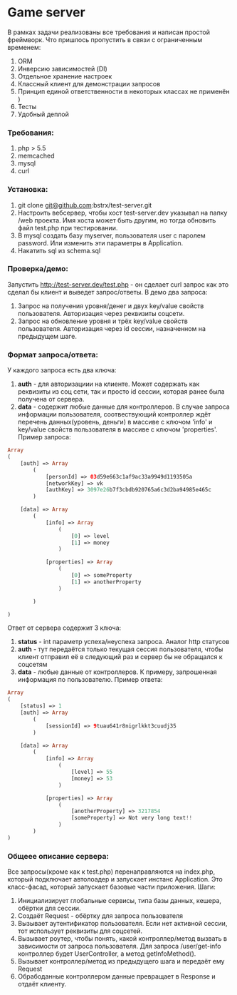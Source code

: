 # Game server
В рамках задачи реализованы все требования и написан простой фреймворк.
Что пришлось пропустить в связи с ограниченным временем:

1. ORM
2. Инверсию зависимостей (DI)
3. Отдельное хранение настроек
4. Классный клиент для демонстрации запросов
5. Принцип единой ответственности в некоторых классах не применён )
6. Тесты
7. Удобный деплой

### Требования: ###

1. php > 5.5
2. memcached
3. mysql
4. curl

### Установка: ###

1. git clone git@github.com:bstrx/test-server.git
2. Настроить вебсервер, чтобы хост test-server.dev указывал на папку /web проекта. Имя хоста может быть другим, но тогда обновить файл test.php при тестировании.
3. В mysql создать базу myserver, пользователя user с паролем password. Или изменить эти параметры в Application.
4. Накатить sql из schema.sql

### Проверка/демо: ###

Запустить http://test-server.dev/test.php - он сделает curl запрос как это сделал бы клиент и выведет запрос/ответы. В демо два запроса:

1. Запрос на получения уровня/денег и двух key/value свойств пользователя. Авторизация через реквизиты соцсети.
2. Запрос на обновление уровня и трёх key/value свойств пользователя. Авторизация через id сессии, назначенном на предыдущем шаге.

### Формат запроса/ответа: ###

У каждого запроса есть два ключа:

1. **auth** - для авторизациии на клиенте. Может содержать как реквизиты из соц сети, так и просто id сессии, которая ранее была получена от сервера.
2. **data** - содержит любые данные для контроллеров. В случае запроса информации пользователя, соотвествующий контроллер ждёт перечень данных(уровень, деньги) в массиве с ключом 'info' и key/value свойств пользователя в массиве с ключом 'properties'.
Пример запроса:
```php
Array
(
    [auth] => Array
        (
            [personId] => 03d59e663c1af9ac33a9949d1193505a
            [networkKey] => vk
            [authKey] => 3097e26b7f3cbdb920765a6c3d2ba94985e465c
        )

    [data] => Array
        (
            [info] => Array
                (
                    [0] => level
                    [1] => money
                )

            [properties] => Array
                (
                    [0] => someProperty
                    [1] => anotherProperty
                )

        )

)
```
Ответ от сервера содержит 3 ключа:

1. **status** - int параметр успеха/неуспеха запроса. Аналог http статусов
2. **auth** - тут передаётся только текущая сессия пользователя, чтобы клиент отправил её в следующий раз и сервер бы не обращался к соцсетям
3. **data** - любые данные от контроллеров. К примеру, запрошенная информация по пользователю.
Пример ответа:
```php
Array
(
    [status] => 1
    [auth] => Array
        (
            [sessionId] => 9tuau641r8nigrlkkt3cuudj35
        )

    [data] => Array
        (
            [info] => Array
                (
                    [level] => 55
                    [money] => 53
                )

            [properties] => Array
                (
                    [anotherProperty] => 3217854
                    [someProperty] => Not very long text!!
                )
        )
)
```

### Общеее описание сервера: ###

Все запросы(кроме как к test.php) перенаправляются на index.php, который подключает автолоадер и запускает инстанс Application. Это класс-фасад, который запускает базовые части приложения. Шаги:

1. Инициализирует глобальные сервисы, типа базы данных, кешера, обёртки для сессии. 
2. Создаёт Request - обёртку для запроса пользователя
3. Вызывает аутентификатор пользователя. Если нет активной сессии, тот использует реквизиты для соцсетей. 
4. Вызывает роутер, чтобы понять, какой контроллер/метод вызвать в зависимости от запроса пользователя. Для запроса /user/get-info контроллер будет UserController, а метод getInfoMethod().
5. Вызывает контроллер/метод из предыдущего шага и передаёт ему Request
6. Обрабоданные контроллером данные превращает в Response и отдаёт клиенту.
